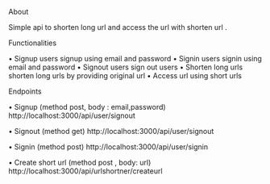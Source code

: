 About 

Simple api to shorten long url and access the url with shorten url .


Functionalities

•	Signup users
     signup using email and password
•	Signin users
     signin using email and password
•	Signout users
    sign out users
•	Shorten long urls
          shorten long urls by providing original url 
•	Access url using short urls

Endpoints

•	Signup (method post, body : email,password)
    http://localhost:3000/api/user/signout      
        
•	Signout (method get)
http://localhost:3000/api/user/signout

•	Signin (method post)
http://localhost:3000/api/user/signin

•	Create short url (method post , body: url)
http://localhost:3000/api/urlshortner/createurl








